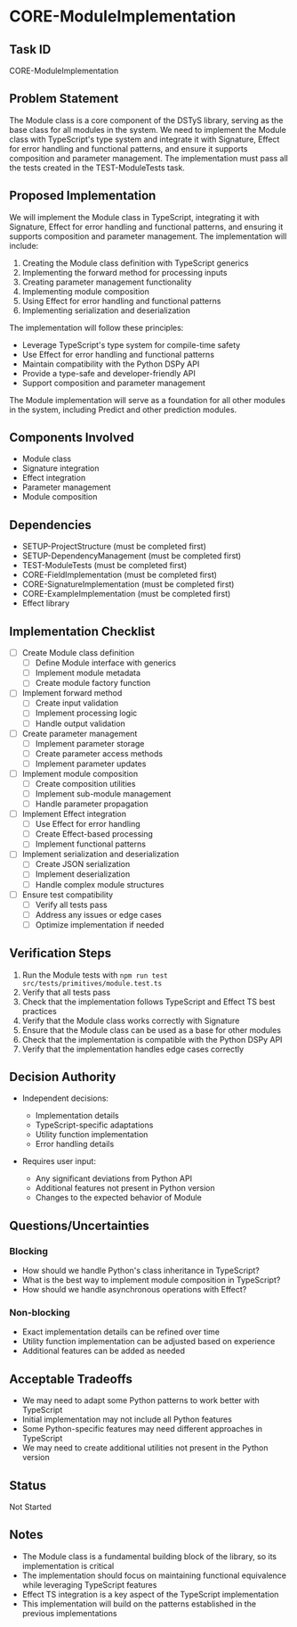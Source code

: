 # CORE-ModuleImplementation

## Task ID
CORE-ModuleImplementation

## Problem Statement
The Module class is a core component of the DSTyS library, serving as the base class for all modules in the system. We need to implement the Module class with TypeScript's type system and integrate it with Signature, Effect for error handling and functional patterns, and ensure it supports composition and parameter management. The implementation must pass all the tests created in the TEST-ModuleTests task.

## Proposed Implementation
We will implement the Module class in TypeScript, integrating it with Signature, Effect for error handling and functional patterns, and ensuring it supports composition and parameter management. The implementation will include:

1. Creating the Module class definition with TypeScript generics
2. Implementing the forward method for processing inputs
3. Creating parameter management functionality
4. Implementing module composition
5. Using Effect for error handling and functional patterns
6. Implementing serialization and deserialization

The implementation will follow these principles:
- Leverage TypeScript's type system for compile-time safety
- Use Effect for error handling and functional patterns
- Maintain compatibility with the Python DSPy API
- Provide a type-safe and developer-friendly API
- Support composition and parameter management

The Module implementation will serve as a foundation for all other modules in the system, including Predict and other prediction modules.

## Components Involved
- Module class
- Signature integration
- Effect integration
- Parameter management
- Module composition

## Dependencies
- SETUP-ProjectStructure (must be completed first)
- SETUP-DependencyManagement (must be completed first)
- TEST-ModuleTests (must be completed first)
- CORE-FieldImplementation (must be completed first)
- CORE-SignatureImplementation (must be completed first)
- CORE-ExampleImplementation (must be completed first)
- Effect library

## Implementation Checklist
- [ ] Create Module class definition
  - [ ] Define Module interface with generics
  - [ ] Implement module metadata
  - [ ] Create module factory function
- [ ] Implement forward method
  - [ ] Create input validation
  - [ ] Implement processing logic
  - [ ] Handle output validation
- [ ] Create parameter management
  - [ ] Implement parameter storage
  - [ ] Create parameter access methods
  - [ ] Implement parameter updates
- [ ] Implement module composition
  - [ ] Create composition utilities
  - [ ] Implement sub-module management
  - [ ] Handle parameter propagation
- [ ] Implement Effect integration
  - [ ] Use Effect for error handling
  - [ ] Create Effect-based processing
  - [ ] Implement functional patterns
- [ ] Implement serialization and deserialization
  - [ ] Create JSON serialization
  - [ ] Implement deserialization
  - [ ] Handle complex module structures
- [ ] Ensure test compatibility
  - [ ] Verify all tests pass
  - [ ] Address any issues or edge cases
  - [ ] Optimize implementation if needed

## Verification Steps
1. Run the Module tests with `npm run test src/tests/primitives/module.test.ts`
2. Verify that all tests pass
3. Check that the implementation follows TypeScript and Effect TS best practices
4. Verify that the Module class works correctly with Signature
5. Ensure that the Module class can be used as a base for other modules
6. Check that the implementation is compatible with the Python DSPy API
7. Verify that the implementation handles edge cases correctly

## Decision Authority
- Independent decisions:
  - Implementation details
  - TypeScript-specific adaptations
  - Utility function implementation
  - Error handling details

- Requires user input:
  - Any significant deviations from Python API
  - Additional features not present in Python version
  - Changes to the expected behavior of Module

## Questions/Uncertainties

### Blocking
- How should we handle Python's class inheritance in TypeScript?
- What is the best way to implement module composition in TypeScript?
- How should we handle asynchronous operations with Effect?

### Non-blocking
- Exact implementation details can be refined over time
- Utility function implementation can be adjusted based on experience
- Additional features can be added as needed

## Acceptable Tradeoffs
- We may need to adapt some Python patterns to work better with TypeScript
- Initial implementation may not include all Python features
- Some Python-specific features may need different approaches in TypeScript
- We may need to create additional utilities not present in the Python version

## Status
Not Started

## Notes
- The Module class is a fundamental building block of the library, so its implementation is critical
- The implementation should focus on maintaining functional equivalence while leveraging TypeScript features
- Effect TS integration is a key aspect of the TypeScript implementation
- This implementation will build on the patterns established in the previous implementations

